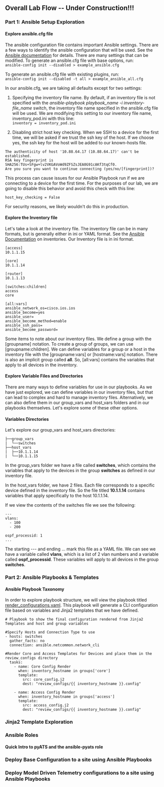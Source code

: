 
## Overall Lab Flow  -- Under Construction!!!


### Part 1: Ansible Setup Exploration

#### Explore ansible.cfg file

The ansible configuration file contains important Ansible settings.  There are a few ways to identify the ansible configuration that will be used.  See the [Ansible documentation](https://docs.ansible.com/ansible/latest/reference_appendices/config.html) for details.  There are many settings that can be modified.  To generate an ansible.cfg file with base options, run:  
`ansible-config init --disabled > example_ansible.cfg`

To generate an ansible.cfg file with existing plugins, run:  
`ansible-config init --disabled -t all > example_ansible_all.cfg`

In our ansible.cfg, we are taking all defaults except for two settings:

1. Specifying the inventory file name.  By default, if an inventory file is not specified with the *ansible-playbook playbook_name -i inventory-file_name* switch, the inventory file name specified in the ansible.cfg file will be used.  We are modifying this setting to our inventory file name, inventory_pod.ini with this line:  
`inventory = inventory_pod.ini`  

2. Disabling strict host key checking.  When we SSH to a device for the first time, we will be asked if we trust the ssh key of the host.  If we choose yes, the ssh key for the host will be added to our known-hosts file.  

```
The authenticity of host '10.88.64.17 (10.88.64.17)' can't be established.  
RSA key fingerprint is SHA256:TUs+SFgw+lv2VKGAVoWd9ZFSZsJEA0G91cAKf3tqCf0.  
Are you sure you want to continue connecting (yes/no/[fingerprint])?   
```

This process can cause issues for our Ansible Playbook run if we are connecting to a device for the first time.  For the purposes of our lab, we are going to disable this behavior and avoid this check with this line:

`host_key_checking = False`

For security reasons, we likely wouldn't do this in production.  

#### Explore the Inventory file

Let's take a look at the inventory file.  The inventory file can be in many formats, but is generally either in ini or YAML format.  See the [Ansible Documentation](https://docs.ansible.com/ansible/latest/user_guide/intro_inventory.html) on inventories.  Our Inventory file is in ini format. 

```
[access]  
10.1.1.15 

[core]  
10.1.1.14

[router]  
10.1.1.13 

[switches:children]  
access  
core  

[all:vars]  
ansible_network_os=cisco.ios.ios  
ansible_become=yes  
ansible_user=  
ansible_become_method=enable  
ansible_ssh_pass=  
ansible_become_password=  
```

Some items to note about our inventory files.  We define a group with the \[groupname\] notation.  To create a group of groups, we can use \[groupname:children\].  We can define variables for a group or a host in the inventory file with the \[groupname:vars\] or \[hostname:vars\] notation.  There is also an implicit group called **all**.  So, \[all:vars\] contains the variables that apply to all devices in the inventory.    


#### Explore Variable Files and Directories

There are many ways to define variables for use in our playbooks.  As we have just explored, we can define variables in our inventory files, but that can lead to complex and hard to manage inventory files.  Alternatively, we can also define them in our group_vars and host_vars folders and in our playbooks themselves.  Let's explore some of these other options.

#### Variables Directories

Let's explore our group_vars and host_vars directories:

```
├──group_vars
|  └──switches
├──host_vars
|  ├──10.1.1.14
|  └──10.1.1.15

```

In the group_vars folder we have a file called **switches**, which contains the variables that apply to the devices in the group **switches** as defined in our inventory file.

In the host_vars folder, we have 2 files.  Each file corresponds to a specific device defined in the inventory file.  So the file titled **10.1.1.14** contains variables that apply specifically to the host 10.1.1.14. 

If we view the contents of the switches file we see the following:  

```
---
vlans:
  - 100
  - 200

ospf_processid: 1
...
```

The starting --- and ending ... mark this file as a YAML file.  We can see we have a variable called **vlans**, which is a list of 2 vlan numbers and a variable called **ospf_processid**.  These variables will apply to all devices in the group **switches**.


### Part 2: Ansible Playbooks & Templates

#### Ansible Playbook Taxonomy

In order to explore playbook structure, we will view the playbook titled [render_configurations.yaml](render_configurations.yaml). This playbook will generate a CLI configuration file based on variables and Jinja2 templates that we have defined.

```
# Playbook to show the final configuration rendered from Jinja2 Templates and host and group variables

#Specify Hosts and Connection Type to use
- hosts: switches
  gather_facts: no
  connection: ansible.netcommon.network_cli

#Render Core and Access Templates for Devices and place them in the review_configs directory
  tasks:
    - name: Core Config Render
      when: inventory_hostname in groups['core']
      template:
        src: core_config.j2
        dest: "review_configs/{{ inventory_hostname }}.config"

    - name: Access Config Render
      when: inventory_hostname in groups['access']
      template:
        src: access_config.j2
        dest: "review_configs/{{ inventory_hostname }}.config"

```

### Jinja2 Template Exploration

### Ansible Roles 

#### Quick Intro to pyATS and the ansible-pyats role

### Deploy Base Configuration to a site using Ansible Playbooks

### Deploy Model Driven Telemetry configurations to a site using Ansible Playbooks

### 
